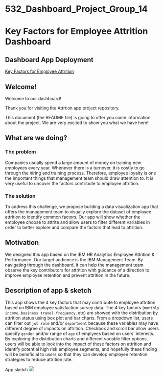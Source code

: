 <!-- #region -->
# 532_Dashboard_Project_Group_14

# Key Factors for Employee Attrition Dashboard

## Dashboard App Deployment
[Key Factors for Employee Attrition](https://employee-attrition-dashboard.herokuapp.com/)

## Welcome!
Welcome to our dashboard! 

Thank you for visiting the Attrtion app project repository.

This document (the README file) is going to offer you some information about the project. We are very excited to show you what we have here!

## What are we doing?

### The problem

Companies usually spend a large amount of money on training new employees every year. Whenever there is a turnover, it is costly to go through the hiring and training process. Therefore, employee loyalty is one the important things that management team should draw attention to. It is very useful to uncover the factors contribute to employee attrition. 

### The solution

To address this challenge, we propose building a data visualization app that offers the management team to visually explore the dataset of employee attrition to identify common factors. Our app will show whether the employee choose to attrite and allow users to filter different variables in order to better explore and compare the factors that lead to attrition.

## Motivation

We designed this app based on the IBM HR Analytics Employee Attrition & Performance. Our target audience is the IBM Management Team. By navigating through the dashboard, it can help the management team observe the key contributors for attrition with guidance of a direction to improve employee retention and prevent attrition in the future.

## Description of app & sketch

This app shows the 4 key factors that may contribute to employee attrition based on IBM employee satisfaction survey data. The 4 key factors (`monthly income`, `business travel frequency`, etc) are showed with the distribution by attrition status using box plot and bar charts. From a dropdown list, users can filter out `job role` and/or `department` because these variables may have different degree of impacts on attrition.  Checkbox and scroll bar allow users specify `gender` and/or range of `age` of emplyees based on users' interests. By exploring the distribution charts and different variable filter options, users will be able to look into the impact of these factors on attrition and identify potential high risk employee segments, and hopefully these finding will be beneficial to users so that they can develop employee retention strategies to reduce attrition rate.  

App sketch
![](img/app_sketch.png)

<!-- #endregion -->


